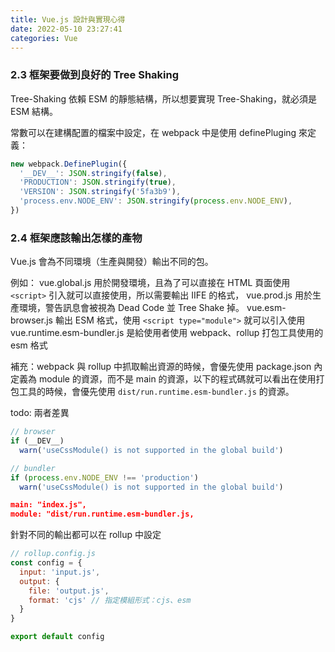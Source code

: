 ```yaml
---
title: Vue.js 設計與實現心得
date: 2022-05-10 23:27:41
categories: Vue
---
```


### 2.3 框架要做到良好的 Tree Shaking

Tree-Shaking 依賴 ESM 的靜態結構，所以想要實現 Tree-Shaking，就必須是 ESM 結構。

常數可以在建構配置的檔案中設定，在 webpack 中是使用 definePluging 來定義：

```js
new webpack.DefinePlugin({
  '__DEV__': JSON.stringify(false),
  'PRODUCTION': JSON.stringify(true),
  'VERSION': JSON.stringify('5fa3b9'),
  'process.env.NODE_ENV': JSON.stringify(process.env.NODE_ENV),
})
```

### 2.4 框架應該輸出怎樣的產物

Vue.js 會為不同環境（生產與開發）輸出不同的包。

例如：
vue.global.js 用於開發環境，且為了可以直接在 HTML 頁面使用 `<script>` 引入就可以直接使用，所以需要輸出 IIFE 的格式，
vue.prod.js 用於生產環境，警告訊息會被視為 Dead Code 並 Tree Shake 掉。
vue.esm-browser.js 輸出 ESM 格式，使用 `<script type="module">` 就可以引入使用
vue.runtime.esm-bundler.js 是給使用者使用 webpack、rollup 打包工具使用的 esm 格式

補充：webpack 與 rollup 中抓取輸出資源的時候，會優先使用 package.json 內定義為 module 的資源，而不是 main 的資源，以下的程式碼就可以看出在使用打包工具的時候，會優先使用 `dist/run.runtime.esm-bundler.js` 的資源。

todo: 兩者差異
<!-- vue.esm-browser.js && vue.runtime.esm-bundler.js 兩者雖然都是 esm 格式，但因為使用方式不同，所以程式碼的寫法會不一樣。一般我們可以透過設置 `__DEV__` 為 true or false，來判斷是否為開發環境。但在提供給打包工具的情境下，是需要把 `__DEV__` 更換成 `process.env.NODE_ENV !== 'production'` 的。 -->

```js
// browser
if (__DEV__)
  warn('useCssModule() is not supported in the global build')
```

```js
// bundler
if (process.env.NODE_ENV !== 'production')
  warn('useCssModule() is not supported in the global build')
```

```json
main: "index.js",
module: "dist/run.runtime.esm-bundler.js,
```


針對不同的輸出都可以在 rollup 中設定

```js
// rollup.config.js
const config = {
  input: 'input.js',
  output: {
    file: 'output.js',
    format: 'cjs' // 指定模組形式：cjs、esm
  }
}

export default config
```